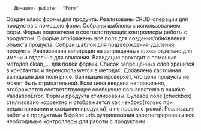 ﻿       Домашняя работа - "Form"


Создан класс формы для продукта.
Реализованы CRUD-операции для продуктов с помощью форм.
Собраны шаблоны с использованием форм.
Форма подключена в соответствующие контроллеры работы с продуктом.
В форме отображены все поля для создания/обновления объекта продукта.
Собран шаблон для подтверждения удаления продукта.
Реализована валидация на запрещенные слова отдельно для имени и отдельно для описания.
Валидация проходит с помощью методов clean_... для полей формы.
Список запрещенных слов хранится в константах и переиспользуется в методах.
Добавлена кастомная валидация для поля price.
Валидация проверяет, что цена продукта не может быть отрицательной.
Если цена введена неправильно, отображается соответствующее сообщение пользователю в ошибке 
ValidationError.
Формы продукта стилизованы.
Булевое поле (checkbox) стилизовано корректно и отображается как чекбокс(только при редактировании и создании продукта), а не просто строкой.
 Реализация работы с продуктами
В файле urls.pyприложения зарегистрированы все необходимые контроллеры для работы с продуктами.      
        
 
